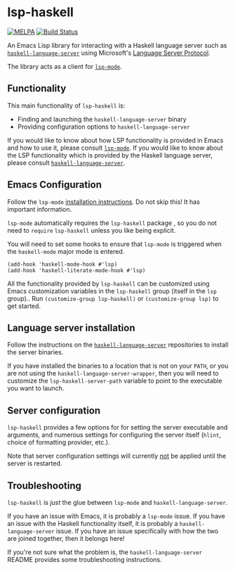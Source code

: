 lsp-haskell
===========

[![MELPA](https://melpa.org/packages/lsp-haskell-badge.svg)](https://melpa.org/#/lsp-haskell) [![Build Status](https://travis-ci.com/emacs-lsp/lsp-haskell.svg?branch=master)](https://travis-ci.com/emacs-lsp/lsp-haskell)

An Emacs Lisp library for interacting with a Haskell language server such as [`haskell-language-server`](https://github.com/haskell/haskell-language-server/) using Microsoft's [Language Server Protocol](https://github.com/Microsoft/language-server-protocol/).

The library acts as a client for [`lsp-mode`](https://github.com/emacs-lsp/lsp-mode).

## Functionality

This main functionality of `lsp-haskell` is:
- Finding and launching the `haskell-language-server` binary
- Providing configuration options to `haskell-language-server`

If you would like to know about how LSP functionality is provided in Emacs and how to use it, please consult [`lsp-mode`](https://github.com/emacs-lsp/lsp-mode).
If you would like to know about the LSP functionality which is provided by the Haskell language server, please consult [`haskell-language-server`](https://github.com/haskell/haskell-language-server).

## Emacs Configuration

Follow the `lsp-mode` [installation instructions](https://emacs-lsp.github.io/lsp-mode/page/installation/). 
Do not skip this!
It has important information.

`lsp-mode` automatically requires the `lsp-haskell` package , so you do not need to `require` `lsp-haskell` unless you like being explicit.

You will need to set some hooks to ensure that `lsp-mode` is triggered when the `haskell-mode` major mode is entered.

```emacs-lisp
(add-hook 'haskell-mode-hook #'lsp)
(add-hook 'haskell-literate-mode-hook #'lsp)
```

All the functionality provided by `lsp-haskell` can be customized using Emacs customization variables in the `lsp-haskell` group (itself in the `lsp` group)..
Run `(customize-group lsp-haskell)` or `(customize-group lsp)` to get started.

## Language server installation

Follow the instructions on the [`haskell-language-server`](https://github.com/haskell/haskell-language-server) repositories to install the server binaries.

If you have installed the binaries to a location that is not on your `PATH`, or you are not using the `haskell-language-server-wrapper`, then you will need to customize the `lsp-haskell-server-path` variable to point to the executable you want to launch.

## Server configuration

`lsp-haskell` provides a few options for for setting the server executable and arguments, and numerous settings for configuring the server itself (`hlint`, choice of formatting provider, etc.).

Note that server configuration settings will currently [not](https://github.com/emacs-lsp/lsp-mode/issues/1174) be applied until the server is restarted.

## Troubleshooting

`lsp-haskell` is *just* the glue between `lsp-mode` and `haskell-language-server`.

If you have an issue with Emacs, it is probably a `lsp-mode` issue.
If you have an issue with the Haskell functionality itself, it is probably a `haskell-language-server` issue.
If you have an issue specifically with how the two are joined together, then it belongs here!

If you're not sure what the problem is, the `haskell-language-server` README provides some troubleshooting instructions.
